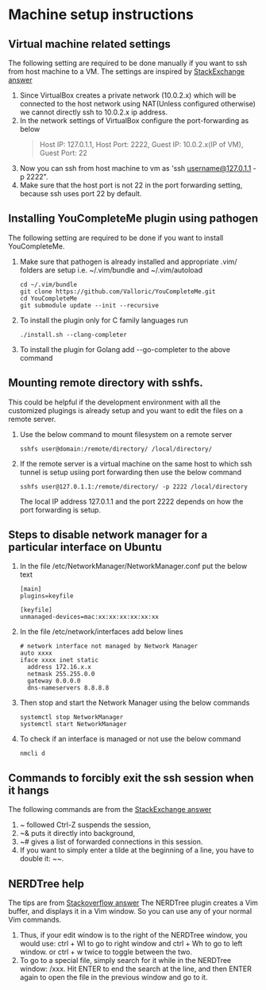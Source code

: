 # Machine setup instructions

## Virtual machine related settings
The following setting are required to be done manually if you want to ssh
from host machine to a VM. The settings are inspired by [StackExchange answer](https://unix.stackexchange.com/questions/145997/trying-to-ssh-to-local-vm-ubuntu-with-putty)
1. Since VirtualBox creates a private network (10.0.2.x) which will be connected
   to the host network using NAT(Unless configured otherwise) we cannot directly
   ssh to 10.0.2.x ip address.
2. In the network settings of VirtualBox configure the port-forwarding as below
   > Host IP: 127.0.1.1, Host Port: 2222, Guest IP: 10.0.2.x(IP of VM), Guest Port: 22
3. Now you can ssh from host machine to vm as 'ssh username@127.0.1.1 -p 2222".
4. Make sure that the host port is not 22 in the port forwarding setting, because
   ssh uses port 22 by default.

## Installing YouCompleteMe plugin using pathogen
The following setting are required to be done if you want to install YouCompleteMe.
1. Make sure that pathogen is already installed and appropriate .vim/ folders are setup
   i.e. ~/.vim/bundle and ~/.vim/autoload
   ```
   cd ~/.vim/bundle
   git clone https://github.com/Valloric/YouCompleteMe.git
   cd YouCompleteMe
   git submodule update --init --recursive
   ```
2. To install the plugin only for C family languages run
   ```
   ./install.sh --clang-completer
   ```
3. To install the plugin for Golang add --go-completer to the above command

## Mounting remote directory with sshfs.
This could be helpful if the development environment with all the customized
plugings is already setup and you want to edit the files on a remote server.
1. Use the below command to mount filesystem on a remote server 
   ```
   sshfs user@domain:/remote/directory/ /local/directory/
   ```
2. If the remote server is a virtual machine on the same host to which ssh
   tunnel is setup usiing port forwarding then use the below command
   ```
   sshfs user@127.0.1.1:/remote/directory/ -p 2222 /local/directory
   ```
   The local IP address 127.0.1.1 and the port 2222 depends on how the port
   forwarding is setup.

## Steps to disable network manager for a particular interface on Ubuntu
1. In the file /etc/NetworkManager/NetworkManager.conf put the below text
   ```
   [main]
   plugins=keyfile
   
   [keyfile]
   unmanaged-devices=mac:xx:xx:xx:xx:xx:xx
   ```
2. In the file /etc/network/interfaces add below lines
   ```
   # network interface not managed by Network Manager
   auto xxxx 
   iface xxxx inet static
     address 172.16.x.x
     netmask 255.255.0.0
     gateway 0.0.0.0
     dns-nameservers 8.8.8.8
   ```
3. Then stop and start the Network Manager using the below commands
   ```
   systemctl stop NetworkManager
   systemctl start NetworkManager
   ```
4. To check if an interface is managed or not use the below command
   ```
   nmcli d
   ```
## Commands to forcibly exit the ssh session when it hangs
The following commands are from the [StackExchange answer](https://superuser.com/questions/467398/how-do-i-exit-a-ssh-connection)
1. ~ followed Ctrl-Z suspends the session,
2. ~& puts it directly into background,
3. ~# gives a list of forwarded connections in this session.
4. If you want to simply enter a tilde at the beginning of a line, you have to double it: ~~.

## NERDTree help
The tips are from [Stackoverflow answer](https://stackoverflow.com/questions/4446062/two-basic-questions-with-nerdtree-switching-windows-and-finding-files/4446090)
The NERDTree plugin creates a Vim buffer, and displays it in a Vim window.
So you can use any of your normal Vim commands.
1. Thus, if your edit window is to the right of the NERDTree window, you would use:
   ctrl + Wl to go to right window and ctrl + Wh to go to left window. or ctrl + w
   twice to toggle between the two.
2. To go to a special file, simply search for it while in the NERDTree window: /xxx.
   Hit ENTER to end the search at the line, and then ENTER again to open the file
   in the previous window and go to it.
